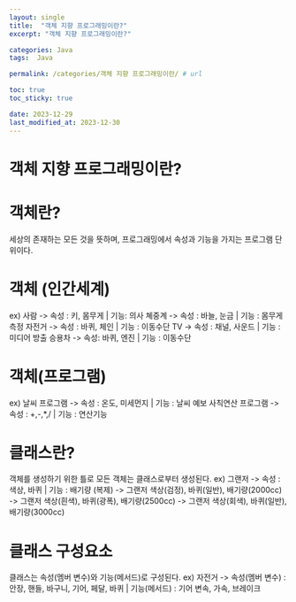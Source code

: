 ```yaml
---
layout: single
title:  "객체 지향 프로그래밍이란?"
excerpt: "객체 지향 프로그래밍이란?"

categories: Java
tags:  Java

permalink: /categories/객체 지향 프로그래밍이란/ # url

toc: true
toc_sticky: true

date: 2023-12-29
last_modified_at: 2023-12-30
---
```


# 객체 지향 프로그래밍이란?

# 객체란? 
세상의 존재하는 모든 것을 뜻하며, 프로그래밍에서 속성과 기능을 가지는 프로그램 단위이다.

# 객체 (인간세계)
ex) 사람 -> 속성 : 키, 몸무게 | 기능: 의사
    쳬중계 -> 속성 : 바늘, 눈금 | 기능 : 몸무게 측정
    자전거 -> 속성 : 바퀴, 체인 | 기능 : 이동수단
    TV -> 속성 : 채널, 사운드 | 기능 : 미디어 방출
    승용차 -> 속성: 바퀴, 엔진 | 기능 : 이동수단

# 객체(프로그램)
ex) 날씨 프로그램 -> 속성 : 온도, 미세먼지 | 기능 : 날씨 예보
    사칙연산 프로그램 -> 속성 : +,-,*,/ | 기능 : 연산기능

# 클래스란?
객체를 생성하기 위한 틀로 모든 객체는 클래스로부터 생성된다.
ex) 그랜저 -> 속성 : 색상, 바퀴 | 기능 : 배기량  (복제) -> 그랜저 색상(검정), 바퀴(일반), 배기량(2000cc)
                                                     -> 그랜저 색상(흰색), 바퀴(광폭), 배기량(2500cc)
                                                     -> 그랜저 색상(회색), 바퀴(일반), 배기량(3000cc)

# 클래스 구성요소
클래스는 속성(멤버 변수)와 기능(메서드)로 구성된다.
ex) 자전거 -> 속성(멤버 변수) : 안장, 핸들, 바구니, 기어, 페달, 바퀴 | 기능(메서드) : 기어 변속, 가속, 브레이크
